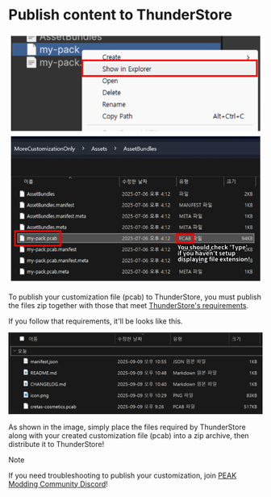 # Publish content to ThunderStore

![Find asset bundle](./img/publish-content-1.png)

To publish your customization file (pcab) to ThunderStore,
you must publish the files zip together with those that meet [ThunderStore's requirements](https://thunderstore.io/package/create/docs/).

If you follow that requirements, it'll be looks like this.

![Files](./img/publish-content-2.png)

As shown in the image, simply place the files required by ThunderStore along with your created customization file (pcab) into a zip archive, then distribute it to ThunderStore!

> [!NOTE]  
> If you need troubleshooting to publish your customization, join [PEAK Modding Community Discord](https://discord.gg/SAw86z24rB)!
